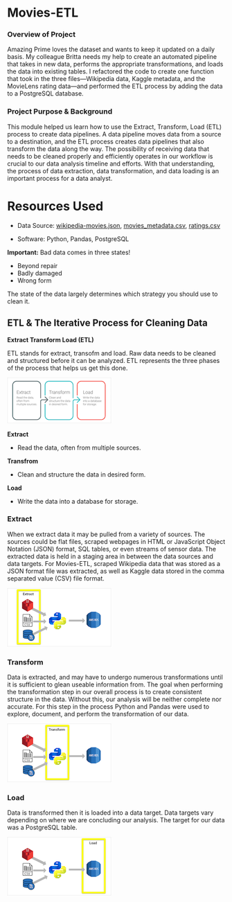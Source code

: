 # Movies-ETL

### Overview of Project
Amazing Prime loves the dataset and wants to keep it updated on a daily basis. My colleague Britta needs my help to create an automated pipeline that takes in new data, performs the appropriate transformations, and loads the data into existing tables. I refactored the code to create one function that took in the three files—Wikipedia data, Kaggle metadata, and the MovieLens rating data—and performed the ETL process by adding the data to a PostgreSQL database.

### Project Purpose & Background
This module helped us learn how to use the Extract, Transform, Load (ETL) process to create data pipelines. A data pipeline moves data from a source to a destination, and the ETL process creates data pipelines that also transform the data along the way. The possibility of receiving data that needs to be cleaned properly and efficiently operates in our workflow is crucial to our data analysis timeline and efforts. With that understanding, the process of data extraction, data transformation, and data loading is an important process for a data analyst.

# Resources Used
- Data Source: [wikipedia-movies.json](/data/wikipedia-movies.json), [movies_metadata.csv](/data/movies_metadata.csv), [ratings.csv](/data/ratings(c).xlsb)

- Software: Python, Pandas, PostgreSQL  



**Important:** Bad data comes in three states!

- Beyond repair
- Badly damaged
- Wrong form

The state of the data largely determines which strategy you should use to clean it.

## ETL & The Iterative Process for Cleaning Data

**Extract Transform Load (ETL)**

ETL stands for extract, transofm and load. Raw data needs to be cleaned and structured before it can be analyzed. ETL represents the three phases of the process that helps us get this done.

![ETL Photo](Resources/ETLPhoto.png)

**Extract**
- Read the data, often from multiple sources.

**Transfrom**
- Clean and structure the data in desired form.

**Load**
- Write the data into a database for storage.

### Extract
When we extract data it may be pulled from a variety of sources. The sources could be flat files, scraped webpages in HTML or JavaScript Object Notation (JSON) format, SQL tables, or even streams of sensor data. The extracted data is held in a staging area in between the data sources and data targets.
For Movies-ETL, scraped Wikipedia data that was stored as a JSON format file was extracted, as well as Kaggle data stored in the comma separated value (CSV) file format.

![Extract Photo](Resources/ExtractPhoto.png)

### Transform
Data is extracted, and may have to undergo numerous transformations until it is sufficient to glean useable information from. The goal when performing the transformation step in our overall process is to create consistent structure in the data. Without this, our analysis will be neither complete nor accurate.
For this step in the process Python and Pandas were used to explore, document, and perform the transformation of our data.

![Transform Photo](Resources/TransformPhoto.png)

### Load
Data is transformed then it is loaded into a data target. Data targets vary depending on where we are concluding our analysis.
The target for our data was a PostgreSQL table.

![Load Photo](Resources/LoadPhoto.png)
